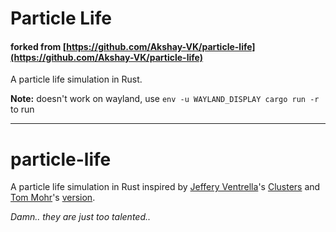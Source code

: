# Particle Life

#### forked from [https://github.com/Akshay-VK/particle-life](https://github.com/Akshay-VK/particle-life)

A particle life simulation in Rust.

**Note:** doesn't work on wayland, use `env -u WAYLAND_DISPLAY cargo run -r` to run

---


# particle-life
A particle life simulation in Rust inspired by [Jeffery Ventrella](https://www.ventrella.com/)'s [Clusters](https://ventrella.com/Clusters/) and [Tom Mohr](https://github.com/tom-mohr)'s [version](https://particle-life.com).

_Damn.. they are just too talented.._
